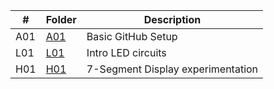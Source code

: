 |  #  | Folder        | Description                             |
| --- | ------------- | --------------------------------------- |
| A01 | [A01](./A01/) | Basic GitHub Setup                      |
| L01 | [L01](./L01/) | Intro LED circuits                      |
| H01 | [H01](./H01/) | 7-Segment Display experimentation       | 
